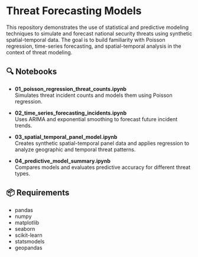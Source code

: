 # Threat Forecasting Models

This repository demonstrates the use of statistical and predictive modeling techniques to simulate and forecast national security threats using synthetic spatial-temporal data. The goal is to build familiarity with Poisson regression, time-series forecasting, and spatial-temporal analysis in the context of threat modeling.

## 🔍 Notebooks

- **01_poisson_regression_threat_counts.ipynb**  
  Simulates threat incident counts and models them using Poisson regression.

- **02_time_series_forecasting_incidents.ipynb**  
  Uses ARIMA and exponential smoothing to forecast future incident trends.

- **03_spatial_temporal_panel_model.ipynb**  
  Creates synthetic spatial-temporal panel data and applies regression to analyze geographic and temporal threat patterns.

- **04_predictive_model_summary.ipynb**  
  Compares models and evaluates predictive accuracy for different threat types.

## 📦 Requirements
- pandas
- numpy
- matplotlib
- seaborn
- scikit-learn
- statsmodels
- geopandas
